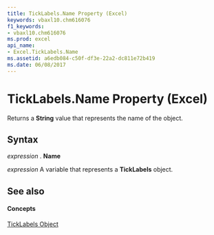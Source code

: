 ```yaml
---
title: TickLabels.Name Property (Excel)
keywords: vbaxl10.chm616076
f1_keywords:
- vbaxl10.chm616076
ms.prod: excel
api_name:
- Excel.TickLabels.Name
ms.assetid: a6edb084-c50f-df3e-22a2-dc811e72b419
ms.date: 06/08/2017
---
```



# TickLabels.Name Property (Excel)

Returns a **String** value that represents the name of the object.


## Syntax

 _expression_ . **Name**

 _expression_ A variable that represents a **TickLabels** object.


## See also


#### Concepts


[TickLabels Object](ticklabels-object-excel.md)

